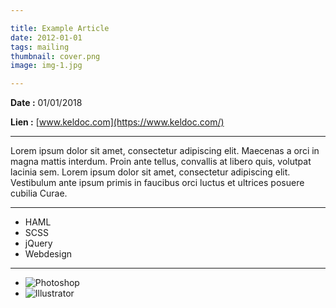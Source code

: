 ```yaml
---

title: Example Article
date: 2012-01-01
tags: mailing
thumbnail: cover.png
image: img-1.jpg

---
```


**Date :**
01/01/2018

**Lien :**
[www.keldoc.com](https://www.keldoc.com/)

---

Lorem ipsum dolor sit amet, consectetur adipiscing elit. Maecenas a orci in magna mattis interdum. Proin ante tellus, convallis at libero quis, volutpat lacinia sem. Lorem ipsum dolor sit amet, consectetur adipiscing elit. Vestibulum ante ipsum primis in faucibus orci luctus et ultrices posuere cubilia Curae.

---

- HAML
- SCSS
- jQuery
- Webdesign

---

- ![Photoshop](/images/icons/photoshop.svg)
- ![Illustrator](/images/icons/illustrator.svg)
